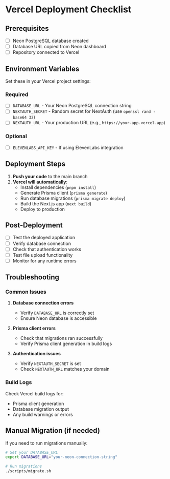 # Vercel Deployment Checklist

## Prerequisites

- [ ] Neon PostgreSQL database created
- [ ] Database URL copied from Neon dashboard
- [ ] Repository connected to Vercel

## Environment Variables

Set these in your Vercel project settings:

### Required
- [ ] `DATABASE_URL` - Your Neon PostgreSQL connection string
- [ ] `NEXTAUTH_SECRET` - Random secret for NextAuth (use `openssl rand -base64 32`)
- [ ] `NEXTAUTH_URL` - Your production URL (e.g., `https://your-app.vercel.app`)

### Optional
- [ ] `ELEVENLABS_API_KEY` - If using ElevenLabs integration

## Deployment Steps

1. **Push your code** to the main branch
2. **Vercel will automatically**:
   - Install dependencies (`pnpm install`)
   - Generate Prisma client (`prisma generate`)
   - Run database migrations (`prisma migrate deploy`)
   - Build the Next.js app (`next build`)
   - Deploy to production

## Post-Deployment

- [ ] Test the deployed application
- [ ] Verify database connection
- [ ] Check that authentication works
- [ ] Test file upload functionality
- [ ] Monitor for any runtime errors

## Troubleshooting

### Common Issues

1. **Database connection errors**
   - Verify `DATABASE_URL` is correctly set
   - Ensure Neon database is accessible

2. **Prisma client errors**
   - Check that migrations ran successfully
   - Verify Prisma client generation in build logs

3. **Authentication issues**
   - Verify `NEXTAUTH_SECRET` is set
   - Check `NEXTAUTH_URL` matches your domain

### Build Logs

Check Vercel build logs for:
- Prisma client generation
- Database migration output
- Any build warnings or errors

## Manual Migration (if needed)

If you need to run migrations manually:

```bash
# Set your DATABASE_URL
export DATABASE_URL="your-neon-connection-string"

# Run migrations
./scripts/migrate.sh
```
